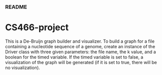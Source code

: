### README
# CS466-project
This is a De-Bruijn graph builder and visualizer. To build a graph for a file containing a nucleotide sequence of a genome, create an instance of the Driver class with three given parameters: the file name, the k value, and a boolean for the timed variable. If the timed variable is set to false, a visualization of the graph will be generated (if it is set to true, there will be no visualization). 
